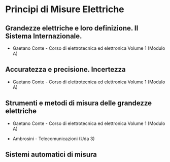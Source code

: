 # Principi di Misure Elettriche

## Grandezze elettriche e loro definizione. Il Sistema Internazionale.

* Gaetano Conte - Corso di elettrotecnica ed elettronica Volume 1 (Modulo A)

## Accuratezza e precisione. Incertezza

* Gaetano Conte - Corso di elettrotecnica ed elettronica Volume 1 (Modulo A)

## Strumenti e metodi di misura delle grandezze elettriche

* Gaetano Conte - Corso di elettrotecnica ed elettronica Volume 1 (Modulo A)

* Ambrosini - Telecomunicazioni (Uda 3)

## Sistemi automatici di misura
